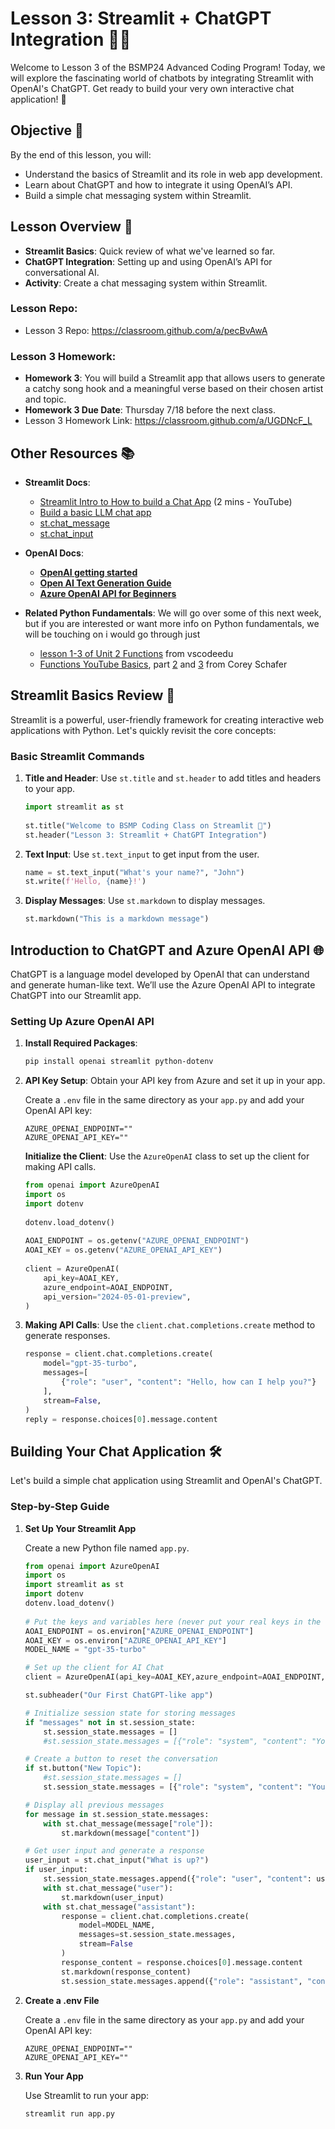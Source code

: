 # Lesson 3: Streamlit + ChatGPT Integration 🤖💬  
   
Welcome to Lesson 3 of the BSMP24 Advanced Coding Program! Today, we will explore the fascinating world of chatbots by integrating Streamlit with OpenAI's ChatGPT. Get ready to build your very own interactive chat application! 🌟  
   
## Objective 🎯  
   
By the end of this lesson, you will:  
   
- Understand the basics of Streamlit and its role in web app development.  
- Learn about ChatGPT and how to integrate it using OpenAI’s API.  
- Build a simple chat messaging system within Streamlit.  
   
## Lesson Overview 📖  
   
- **Streamlit Basics**: Quick review of what we've learned so far.  
- **ChatGPT Integration**: Setting up and using OpenAI’s API for conversational AI.  
- **Activity**: Create a chat messaging system within Streamlit.  

### Lesson Repo:

* Lesson 3 Repo: https://classroom.github.com/a/pecBvAwA


### Lesson 3 Homework: 

* **Homework 3**: You will build a Streamlit app that allows users to generate a catchy song hook and a meaningful verse based on their chosen artist and topic.
* **Homework 3 Due Date**: Thursday 7/18 before the next class.
* Lesson 3 Homework Link: https://classroom.github.com/a/UGDNcF_L


## Other Resources 📚  

- **Streamlit Docs**: 
  - [Streamlit Intro to How to build a Chat App](https://youtu.be/4sPnOqeUDmk?si=6JGTKLSrtBkFDUuR) (2 mins - YouTube)
  - [Build a basic LLM chat app](https://docs.streamlit.io/develop/tutorials/llms/build-conversational-apps)
  - [st.chat_message](https://docs.streamlit.io/develop/api-reference/chat/st.chat_message) 
  - [st.chat_input](https://docs.streamlit.io/develop/api-reference/chat/st.chat_input)

- **OpenAI Docs**:
  - [**OpenAI getting started**](https://platform.openai.com/docs/overview)
  - [**Open AI Text Generation Guide**](https://platform.openai.com/docs/guides/text-generation)
  - [**Azure OpenAI API for Beginners**](https://microsoftlearning.github.io/mslearn-openai/Instructions/Exercises/02-natural-language-azure-openai.html)

- **Related Python Fundamentals**: We will go over some of this next week, but if you are interested or want more info on Python fundamentals, we will be touching on i would go through just 
  - [lesson 1-3 of Unit 2 Functions](https://vscode.dev/edu?courseId=intro-to-python&workspace-scheme=vscode-edu-workspace&profile=default#select-course-node=intro-to-python%3Aitp-functions) from vscodeedu
  - [Functions YouTube Basics](https://youtu.be/nrCAxXfRU28?list=PLlrxD0HtieHhS8VzuMCfQD4uJ9yne1mE6), part [2](https://youtu.be/C9ZEGqGHXms?list=PLlrxD0HtieHhS8VzuMCfQD4uJ9yne1mE6) and [3](https://youtu.be/9Os0o3wzS_I?list=PLlrxD0HtieHhS8VzuMCfQD4uJ9yne1mE6) from Corey Schafer
   
## Streamlit Basics Review 📝  
   
Streamlit is a powerful, user-friendly framework for creating interactive web applications with Python. Let's quickly revisit the core concepts:  
   
### Basic Streamlit Commands  
   
1. **Title and Header**: Use `st.title` and `st.header` to add titles and headers to your app.  
  
    ```python  
    import streamlit as st  
  
    st.title("Welcome to BSMP Coding Class on Streamlit 🤖")  
    st.header("Lesson 3: Streamlit + ChatGPT Integration")  
    ```  
   
2. **Text Input**: Use `st.text_input` to get input from the user.  
  
    ```python  
    name = st.text_input("What's your name?", "John")  
    st.write(f'Hello, {name}!')  
    ```  
   
3. **Display Messages**: Use `st.markdown` to display messages.  
  
    ```python  
    st.markdown("This is a markdown message")  
    ```  
   
## Introduction to ChatGPT and Azure OpenAI API 🌐  
   
ChatGPT is a language model developed by OpenAI that can understand and generate human-like text. We’ll use the Azure OpenAI API to integrate ChatGPT into our Streamlit app.  
   
### Setting Up Azure OpenAI API  
   
1. **Install Required Packages**:  
  
   ```bash  
   pip install openai streamlit python-dotenv  
   ```  
   
   
2. **API Key Setup**: Obtain your API key from Azure and set it up in your app. 
   
   Create a `.env` file in the same directory as your `app.py` and add your OpenAI API key:  
  
    ```env  
    AZURE_OPENAI_ENDPOINT=""
    AZURE_OPENAI_API_KEY="" 
    ```   

   **Initialize the Client**: Use the `AzureOpenAI` class to set up the client for making API calls.
   ```python  
   from openai import AzureOpenAI  
   import os  
   import dotenv  
  
   dotenv.load_dotenv()  
  
   AOAI_ENDPOINT = os.getenv("AZURE_OPENAI_ENDPOINT")  
   AOAI_KEY = os.getenv("AZURE_OPENAI_API_KEY")  
  
   client = AzureOpenAI(  
       api_key=AOAI_KEY,  
       azure_endpoint=AOAI_ENDPOINT,  
       api_version="2024-05-01-preview",  
   )  
   ```  
   
3. **Making API Calls**: Use the `client.chat.completions.create` method to generate responses.  
  
   ```python  
   response = client.chat.completions.create(  
       model="gpt-35-turbo",  
       messages=[  
           {"role": "user", "content": "Hello, how can I help you?"}  
       ],  
       stream=False,  
   )  
   reply = response.choices[0].message.content
   ``` 
   
## Building Your Chat Application 🛠️  
   
Let's build a simple chat application using Streamlit and OpenAI's ChatGPT.  
   
### Step-by-Step Guide  
   
1. **Set Up Your Streamlit App**  
  
    Create a new Python file named `app.py`.  
  
    ```python  
    from openai import AzureOpenAI
    import os  
    import streamlit as st  
    import dotenv
    dotenv.load_dotenv()
        
    # Put the keys and variables here (never put your real keys in the code)  
    AOAI_ENDPOINT = os.environ["AZURE_OPENAI_ENDPOINT"]  
    AOAI_KEY = os.environ["AZURE_OPENAI_API_KEY"]  
    MODEL_NAME = "gpt-35-turbo"  

    # Set up the client for AI Chat  
    client = AzureOpenAI(api_key=AOAI_KEY,azure_endpoint=AOAI_ENDPOINT,api_version="2024-05-01-preview",)

    st.subheader("Our First ChatGPT-like app")  

    # Initialize session state for storing messages
    if "messages" not in st.session_state:  
        st.session_state.messages = []  
        #st.session_state.messages = [{"role": "system", "content": "You are a helpful assistant that responds like a pirate."}]

    # Create a button to reset the conversation
    if st.button("New Topic"):        
        #st.session_state.messages = []  
        st.session_state.messages = [{"role": "system", "content": "You are a helpful assistant that responds like a pirate."}]

    # Display all previous messages
    for message in st.session_state.messages:  
        with st.chat_message(message["role"]):  
            st.markdown(message["content"])  

    # Get user input and generate a response
    user_input = st.chat_input("What is up?")
    if user_input:  
        st.session_state.messages.append({"role": "user", "content": user_input})  
        with st.chat_message("user"):  
            st.markdown(user_input)  
        with st.chat_message("assistant"):  
            response = client.chat.completions.create(  
                model=MODEL_NAME,  
                messages=st.session_state.messages,  
                stream=False
            )
            response_content = response.choices[0].message.content  
            st.markdown(response_content)  
            st.session_state.messages.append({"role": "assistant", "content": response_content})
    ```  
   
2. **Create a .env File**  
  
    Create a `.env` file in the same directory as your `app.py` and add your OpenAI API key:  
  
    ```env  
    AZURE_OPENAI_ENDPOINT=""
    AZURE_OPENAI_API_KEY="" 
    ```  
   
3. **Run Your App**  
  
    Use Streamlit to run your app:  
  
    ```sh  
    streamlit run app.py  
    ```  
   
